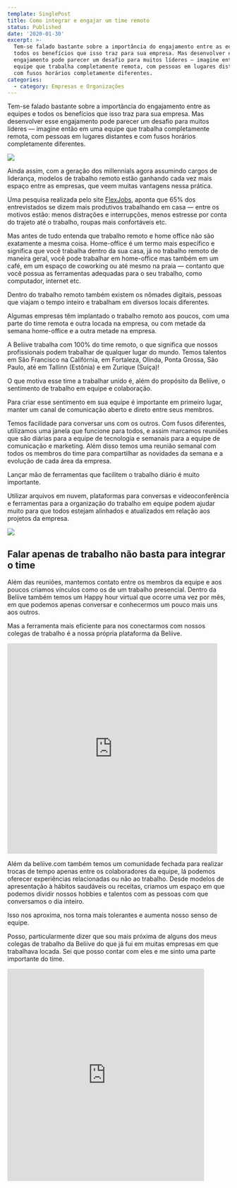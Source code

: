 ```yaml
---
template: SinglePost
title: Como integrar e engajar um time remoto
status: Published
date: '2020-01-30'
excerpt: >-
  Tem-se falado bastante sobre a importância do engajamento entre as equipes e
  todos os benefícios que isso traz para sua empresa. Mas desenvolver esse
  engajamento pode parecer um desafio para muitos líderes — imagine então em uma
  equipe que trabalha completamente remota, com pessoas em lugares distantes e
  com fusos horários completamente diferentes.
categories:
  - category: Empresas e Organizações
---
```

Tem-se falado bastante sobre a importância do engajamento entre as equipes e todos os benefícios que isso traz para sua empresa. Mas desenvolver esse engajamento pode parecer um desafio para muitos líderes — imagine então em uma equipe que trabalha completamente remota, com pessoas em lugares distantes e com fusos horários completamente diferentes.

![](/images/uploads/1_cntwkrkvsqsmqarwdv0ttq.jpg)

Ainda assim, com a geração dos millennials agora assumindo cargos de liderança, modelos de trabalho remoto estão ganhando cada vez mais espaço entre as empresas, que veem muitas vantagens nessa prática.

Uma pesquisa realizada pelo site [FlexJobs](https://www.flexjobs.com/blog/post/survey-flexible-work-job-choices/), aponta que 65% dos entrevistados se dizem mais produtivos trabalhando em casa — entre os motivos estão: menos distrações e interrupções, menos estresse por conta do trajeto até o trabalho, roupas mais confortáveis etc.

Mas antes de tudo entenda que trabalho remoto e home office não são exatamente a mesma coisa. Home-office é um termo mais específico e significa que você trabalha dentro da sua casa, já no trabalho remoto de maneira geral, você pode trabalhar em home-office mas também em um café, em um espaço de coworking ou até mesmo na praia — contanto que você possua as ferramentas adequadas para o seu trabalho, como computador, internet etc.

Dentro do trabalho remoto também existem os nômades digitais, pessoas que viajam o tempo inteiro e trabalham em diversos locais diferentes.

Algumas empresas têm implantado o trabalho remoto aos poucos, com uma parte do time remota e outra locada na empresa, ou com metade da semana home-office e a outra metade na empresa.

A Beliive trabalha com 100% do time remoto, o que significa que nossos profissionais podem trabalhar de qualquer lugar do mundo. Temos talentos em São Francisco na Califórnia, em Fortaleza, Olinda, Ponta Grossa, São Paulo, até em Tallinn (Estônia) e em Zurique (Suíça)!

O que motiva esse time a trabalhar unido é, além do propósito da Beliive, o sentimento de trabalho em equipe e colaboração.

Para criar esse sentimento em sua equipe é importante em primeiro lugar, manter um canal de comunicação aberto e direto entre seus membros.

Temos facilidade para conversar uns com os outros. Com fusos diferentes, utilizamos uma janela que funcione para todos, e assim marcamos reuniões que são diárias para a equipe de tecnologia e semanais para a equipe de comunicação e marketing. Além disso temos uma reunião semanal com todos os membros do time para compartilhar as novidades da semana e a evolução de cada área da empresa.

Lançar mão de ferramentas que facilitem o trabalho diário é muito importante.

Utilizar arquivos em nuvem, plataformas para conversas e videoconferência e ferramentas para a organização do trabalho em equipe podem ajudar muito para que todos estejam alinhados e atualizados em relação aos projetos da empresa.

![](/images/uploads/1__hixsxgpelml1_dwe5zdta.jpg)



## Falar apenas de trabalho não basta para integrar o time

Além das reuniões, mantemos contato entre os membros da equipe e aos poucos criamos vínculos como os de um trabalho presencial. Dentro da Beliive também temos um Happy hour virtual que ocorre uma vez por mês, em que podemos apenas conversar e conhecermos um pouco mais uns aos outros.

Mas a ferramenta mais eficiente para nos conectarmos com nossos colegas de trabalho é a nossa própria plataforma da Beliive.

<iframe src="https://www.facebook.com/plugins/video.php?href=https%3A%2F%2Fwww.facebook.com%2Fwe.beliive%2Fvideos%2F562169234614548%2F&show_text=0&width=476" width="476" height="476" style="border:none;overflow:hidden" scrolling="no" frameborder="0" allowTransparency="true" allowFullScreen="true"></iframe>

Além da beliive.com também temos um comunidade fechada para realizar trocas de tempo apenas entre os colaboradores da equipe, lá podemos oferecer experiências relacionadas ou não ao trabalho. Desde modelos de apresentação à hábitos saudáveis ou receitas, criamos um espaço em que podemos dividir nossos hobbies e talentos com as pessoas com que conversamos o dia inteiro.

Isso nos aproxima, nos torna mais tolerantes e aumenta nosso senso de equipe.

Posso, particularmente dizer que sou mais próxima de alguns dos meus colegas de trabalho da Beliive do que já fui em muitas empresas em que trabalhava locada. Sei que posso contar com eles e me sinto uma parte importante do time.

<iframe src="https://giphy.com/embed/fe9RybC6RRdBGaFv3j" width="446" height="480" frameBorder="0" class="giphy-embed" allowFullScreen></iframe><p><a href="https://giphy.com/gifs/animation-2d-motiongraphics-fe9RybC6RRdBGaFv3j"></a></p>
